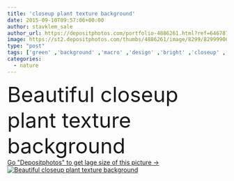 ```yaml
---
title: 'closeup plant texture background'
date: 2015-09-10T09:57:06+00:00
author: stavklem_sale
author_url: https://depositphotos.com/portfolio-4886261.html?ref=64678756
image: https://st2.depositphotos.com/thumbs/4886261/image/8299/82999906/api_thumb_450.jpg?forcejpeg=true
type: "post"
tags: ['green' ,'background' ,'macro' ,'design' ,'bright' ,'closeup' ,'summer' ,'beauty' ,'outdoors' ,'vitality' ,'nature' ,'spring' ,'fresh' ,'detail' ,'environment' ,'garden' ,'growth' ,'leaf' ,'abstract' ,'plant' ,'texture' ,'leaves' ,'shine' ,'grow' ,'health' ,'light' ,'life' ,'natural' ,'tree' ,'pattern' ,'foliage' ,'tropical' ,'backdrop' ,'jungle' ,'organic' ,'wallpaper' ,'surface' ,'streak' ,'Pollution' ,'land' ,'living' ,'botanical' ,'vein' ,'translucent' ,'growing' ,'alive' ,'houseplant' ,'verdant' ,'closeup plant texture background' ]
categories: 
  - nature
---
```

<div aling="center">
            <font size="60"> Beautiful closeup plant texture background</font>   
</div>
<div>
    <a href='https://st2.depositphotos.com/thumbs/4886261/image/8299/82999906/api_thumb_450.jpg?forcejpeg=true?ref=64678756' target=_blank > Go "Depositphotos" to get lage size of this picture ->
        <img href='https://st2.depositphotos.com/thumbs/4886261/image/8299/82999906/api_thumb_450.jpg?forcejpeg=true?ref=64678756' src='https://st2.depositphotos.com/4886261/8299/i/950/depositphotos_82999906-stock-photo-closeup-plant-texture-background.jpg?forcejpeg=true' alt='Beautiful closeup plant texture background' >
    </a>
</div>
